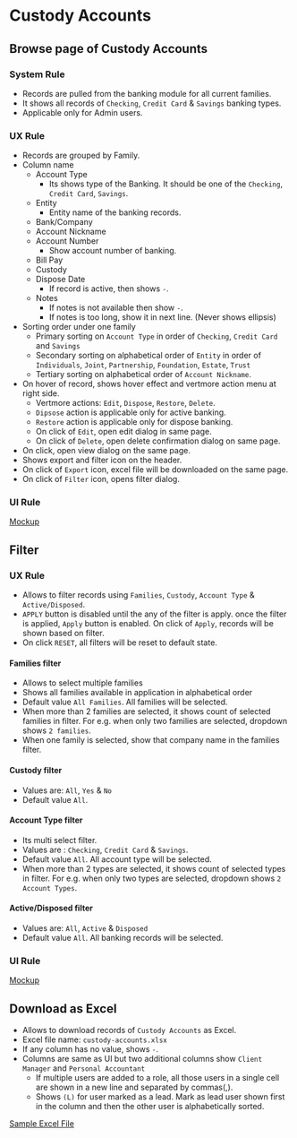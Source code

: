 # Custody Accounts

## Browse page of Custody Accounts

### System Rule

- Records are pulled from the banking module for all current families.
- It shows all records of `Checking`, `Credit Card` & `Savings` banking types.
- Applicable only for Admin users.

### UX Rule

- Records are grouped by Family.
- Column name
  - Account Type
    - Its shows type of the Banking. It should be one of the `Checking`, `Credit Card`, `Savings`.
  - Entity
    - Entity name of the banking records.
  - Bank/Company
  - Account Nickname
  - Account Number
    - Show account number of banking.
  - Bill Pay
  - Custody
  - Dispose Date
    - If record is active, then shows `-`.
  - Notes
    - If notes is not available then show `-`.
    - If notes is too long, show it in next line. (Never shows ellipsis)
- Sorting order under one family
  - Primary sorting on `Account Type` in order of `Checking`, `Credit Card` and `Savings`
  - Secondary sorting on alphabetical order of `Entity` in order of `Individuals`, `Joint`, `Partnership`, `Foundation`, `Estate`, `Trust`
  - Tertiary sorting on alphabetical order of `Account Nickname`.
- On hover of record, shows hover effect and vertmore action menu at right side.
  - Vertmore actions: `Edit`, `Dispose`, `Restore`, `Delete`.
  - `Dipsose` action is applicable only for active banking.
  - `Restore` action is applicable only for dispose banking.
  - On click of `Edit`, open edit dialog in same page.
  - On click of `Delete`, open delete confirmation dialog on same page.
- On click, open view dialog on the same page.
- Shows export and filter icon on the header.
- On click of `Export` icon, excel file will be downloaded on the same page.
- On click of `Filter` icon, opens filter dialog.

### UI Rule

[Mockup](https://drive.google.com/file/d/1KkbDj_LGL-8QJDwkz8IHOvdiXRHwWjDc/view?usp=sharing)


## Filter

### UX Rule

- Allows to filter records using `Families`, `Custody`,  `Account Type` & `Active/Disposed`.
- `APPLY` button is disabled until the any of the filter is apply. once the filter is applied, `Apply` button is enabled. On click of `Apply`, records will be shown based on filter.
- On click `RESET`, all filters will be reset to default state.

#### Families filter

- Allows to select multiple families
- Shows all families available in application in alphabetical order 
- Default value `All Families`. All families will be selected.
- When more than 2 families are selected, it shows count of selected families in filter. For e.g. when only two families are selected, dropdown shows `2 families`.
- When one family is selected, show that company name in the families filter.

#### Custody filter

- Values are: `All`, `Yes` & `No`
- Default value `All`. 

#### Account Type filter

- Its multi select filter.
- Values are : `Checking`, `Credit Card` & `Savings`.
- Default value `All`. All account type will be selected.
- When more than 2 types are selected, it shows count of selected types in filter. For e.g. when only two types are selected, dropdown shows `2 Account Types`.

#### Active/Disposed filter

- Values are: `All`, `Active` & `Disposed`
- Default value `All`. All banking records will be selected.

### UI Rule

[Mockup](https://drive.google.com/file/d/1xChuZjSTCTDWmGQw1uPf8M8y93_szgr-/view?usp=sharing)


## Download as Excel

- Allows to download records of `Custody Accounts` as Excel.
- Excel file name: `custody-accounts.xlsx`
- If any column has no value, shows `-`.
- Columns are same as UI but two additional columns show `Client Manager` and `Personal Accountant`
  - If multiple users are added to a role, all those users in a single cell are shown in a new line and separated by commas(,).
  - Shows `(L)` for user marked as a lead. Mark as lead user shown first in the column and then the other user is alphabetically sorted.

[Sample Excel File](https://docs.google.com/spreadsheets/d/1gSGNySE9SQXZACS39zVRLjewlb5WdjMD/edit?usp=sharing&ouid=108870014519956519924&rtpof=true&sd=true)

